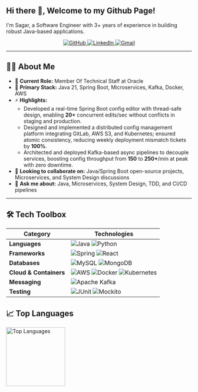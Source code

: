 ## Hi there 👋, Welcome to my Github Page!
I'm Sagar, a Software Engineer with 3+ years of experience in building robust Java-based applications.

<p align="center">
  <a href="https://github.com/nathsagar24">
    <img src="https://img.shields.io/badge/GitHub-%2312100E.svg?&style=for-the-badge&logo=github&logoColor=white" alt="GitHub"/>
  </a>
  <a href="https://www.linkedin.com/in/sagar-nath/">
    <img src="https://img.shields.io/badge/LinkedIn-%230077B5.svg?&style=for-the-badge&logo=linkedin&logoColor=white" alt="LinkedIn"/>
  </a>
  <a href="mailto:nathsagar24@gmail.com">
    <img src="https://img.shields.io/badge/Gmail-D14836?style=for-the-badge&logo=gmail&logoColor=white" alt="Gmail"/>
  </a>
</p>

---

## 👨‍💻 About Me
- 🔭 **Current Role:** Member Of Technical Staff at Oracle
- 🌱 **Primary Stack:** Java 21, Spring Boot, Microservices, Kafka, Docker, AWS  
- ⚡ **Highlights:**
  - Developed a real-time Spring Boot config editor with thread-safe design, enabling **20+** concurrent edits/sec without conflicts in staging and production. 
  - Designed and implemented a distributed config management platform integrating GitLab, AWS S3, and Kubernetes; ensured atomic consistency, reducing weekly deployment mismatch tickets by **100%**.  
  - Architected and deployed Kafka-based async pipelines to decouple services, boosting config throughput from **150** to **250+**/min at peak with zero downtime.   
- 👯 **Looking to collaborate on:** Java/Spring Boot open-source projects, Microservices, and System Design discussions  
- 💬 **Ask me about:** Java, Microservices, System Design, TDD, and CI/CD pipelines  

---

## 🛠️ Tech Toolbox

| Category               | Technologies                                                  |
|------------------------|--------------------------------------------------------------|
| **Languages**          | ![Java](https://img.shields.io/badge/java-%23ED8B00.svg?style=for-the-badge&logo=openjdk&logoColor=white) ![Python](https://img.shields.io/badge/python-3670A0?style=for-the-badge&logo=python&logoColor=ffdd54) |
| **Frameworks**         | ![Spring](https://img.shields.io/badge/spring-%236DB33F.svg?style=for-the-badge&logo=spring&logoColor=white) ![React](https://img.shields.io/badge/react-%2320232a.svg?style=for-the-badge&logo=react&logoColor=%2361DAFB) |
| **Databases**          | ![MySQL](https://img.shields.io/badge/mysql-4479A1.svg?style=for-the-badge&logo=mysql&logoColor=white) ![MongoDB](https://img.shields.io/badge/MongoDB-%234ea94b.svg?style=for-the-badge&logo=mongodb&logoColor=white) |
| **Cloud & Containers** | ![AWS](https://img.shields.io/badge/AWS-%23FF9900.svg?style=for-the-badge&logo=amazon-aws&logoColor=white) ![Docker](https://img.shields.io/badge/docker-%230db7ed.svg?style=for-the-badge&logo=docker&logoColor=white) ![Kubernetes](https://img.shields.io/badge/kubernetes-%23326ce5.svg?style=for-the-badge&logo=kubernetes&logoColor=white) |
| **Messaging**          | ![Apache Kafka](https://img.shields.io/badge/Apache%20Kafka-000?style=for-the-badge&logo=apachekafka) |
| **Testing**            | ![JUnit](https://img.shields.io/badge/JUnit5-25A162?style=flat-square&logo=JUnit5&logoColor=white) ![Mockito](https://img.shields.io/badge/Mockito-25A162?style=flat-square&logo=Java&logoColor=white) |

## 📈 Top Languages

<!-- Top Languages Card -->
  <img height="160" src="https://github-readme-stats.vercel.app/api/top-langs/?username=nathsagar24&layout=compact&theme=react" alt="Top Languages"/>
</p>
